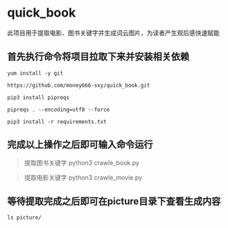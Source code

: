 # quick_book
此项目用于提取电影、图书关键字并生成词云图片，为读者产生观后感快速赋能

## 首先执行命令将项目拉取下来并安装相关依赖
```
yum install -y git 

https://github.com/money666-sxy/quick_book.git

pip3 install pipreqs

pipreqs . --encoding=utf8 --force

pip3 install -r requirements.txt
```
## 完成以上操作之后即可输入命令运行

> 提取图书关键字
> python3 crawle_book.py

> 提取电影关键字
> python3 crawle_movie.py

## 等待提取完成之后即可在picture目录下查看生成内容
```
ls picture/
```
